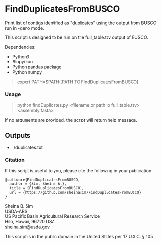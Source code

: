 # FindDuplicatesFromBUSCO 
Print list of contigs identified as "duplicates" using the output from BUSCO run in -geno mode. 

This script is designed to be run on the full\_table.tsv output of BUSCO. 

Dependencies:

* Python3 
* Biopython
* Python pandas package
* Python numpy  

> export PATH=$PATH:[PATH TO FindDuplicatesFromBUSCO]  

### Usage
  
> python findDuplicates.py \<filename or path to full\_table.tsv\> \<assembly.fasta\>

If no arguments are provided, the script will return help message.

## Outputs

* ./duplicates.txt 

### Citation

If this script is useful to you, please cite the following in your publication:

```
@software{FindDuplicatesFromBUSCO,
  author = {Sim, Sheina B.},
  title = {FindDuplicatesFromBUSCO},
  url = {https://github.com/sheinasim/FindDuplicatesFromBUSCO}
}
```

Sheina B. Sim  
USDA-ARS  
US Pacific Basin Agricultural Research Service  
Hilo, Hawaii, 96720 USA  
sheina.sim@usda.gov  

This script is in the public domain in the United States per 17 U.S.C. § 105
